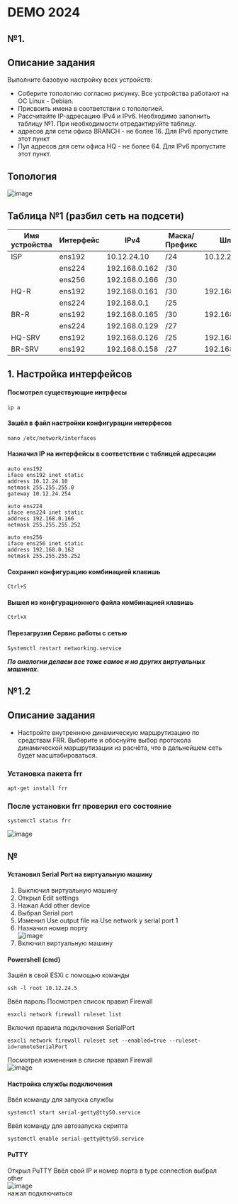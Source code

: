 # DEMO 2024
## №1.
## Описание задания
Выполните базовую настройку всех устройств:

- Соберите топологию согласно рисунку. Все устройства работают на OC Linux - Debian.
- Присвоить имена в соответствии с топологией.
- Рассчитайте IP-адресацию IPv4 и IPv6. Необходимо заполнить таблицу №1. При необходимости отредактируйте таблицу.
- адресов для сети офиса BRANCH - не более 16. Для IPv6 пропустите этот пункт
- Пул адресов для сети офиса HQ - не более 64. Для IPv6 пропустите этот пункт.

## Топология
![image](https://github.com/Swvwvs/DEMO2024/assets/148449545/3443c905-88f6-4522-bd3a-71863d9af5f3)

## Таблица №1 (разбил сеть на подсети)
|Имя устройства  |Интерфейс           |IPv4            |Маска/Префикс   |Шлюз            |
|  ------------- | -------------      | -------------  |  ------------- |  -------------       |
|ISP             |ens192              |10.12.24.10     |/24             |10.12.24.254          |
|                |ens224              |192.168.0.162   |/30             |                      |
|                |ens256              |192.168.0.166   |/30             |                      |
|HQ-R            |ens192              |192.168.0.161   |/30             |192.168.0.162         |
|                |ens224              |192.168.0.1     |/25             |                      |
|BR-R            |ens192              |192.168.0.165   |/30             |192.168.0.166         |
|                |ens224              |192.168.0.129   |/27             |                      |
|HQ-SRV          |ens192              |192.168.0.126   |/25             |192.168.0.1           |
|BR-SRV          |ens192              |192.168.0.158   |/27             |192.168.0.129         |

## 1. Настройка интерфейсов
#### Посмотрел существующие интрфесы
```
ip a
```
#### Зашёл в файл настройки конфигурации интерфесов
```
nano /etc/network/interfaces
```
#### Назначил IP на интерфейсы в соответствии с таблицей адресации
```
auto ens192
iface ens192 inet static
address 10.12.24.10
netmask 255.255.255.0
gateway 10.12.24.254

auto ens224
iface ens224 inet static
address 192.168.0.166
netmask 255.255.255.252

auto ens256 
iface ens256 inet static
address 192.168.0.162
netmask 255.255.255.252
```
#### Сохранил конфигурацию комбинацией клавишь
```
Ctrl+S
```
#### Вышел из конфгурационного файла комбинацией клавишь
```
Ctrl+X
```
#### Перезагрузил Сервис работы с сетью
```
Systemctl restart networking.service
```
***По аналогии делаем все тоже самое и на других виртуальных машинах.***

## №1.2
## Описание задания
- Настройте внутреннюю динамическую маршрутизацию по средствам FRR. Выберите и обоснуйте выбор протокола динамической маршрутизации из расчёта, что в дальнейшем сеть будет масштабироваться.
### Установка пакета frr
```
apt-get install frr
```
### После установки frr проверил его состояние
```
systemctl status frr
```
![image](https://github.com/Swvwvs/DEMO2024/assets/148449545/30a2d62a-4480-4427-bc38-e8edbcbe8db7)
## №
#### Установил Serial Port на виртуальную машину
1. Выключил виртуальную машину
2. Открыл Edit settings
3. Нажал Add other device
4. Выбрал Serial port
5. Изменил Use output file на Use network у serial port 1
6. Назначил номер порту  
![image](https://github.com/Swvwvs/DEMO2024/assets/148449545/9644ca07-8e54-4034-856a-33fb80c93182)
7. Включил виртуальную машину
#### Powershell (cmd)
Зашёл в свой ESXi с помощью команды 
```
ssh -l root 10.12.24.5
```
Ввёл пароль
Посмотрел список правил Firewall
```
esxcli network firewall ruleset list
```
Включил правила подключения SerialPort
```
esxcli network firewall ruleset set --enabled=true --ruleset-id=remoteSerialPort
```
Посмотрел изменения в списке правил Firewall  
![image](https://github.com/Swvwvs/DEMO2024/assets/148449545/b52ae0fa-3f34-499e-a007-a165b79c96ef)
#### Настройка службы подключения
Ввёл команду для запуска службы
```
systemctl start serial-getty@ttyS0.service
```
Ввёл команду для автозапуска скрипта
```
systemctl enable serial-getty@ttyS0.service
```
#### PuTTY
Открыл PuTTY
Ввёл свой IP и номер порта 
в type connection выбрал other  
![image](https://github.com/Swvwvs/DEMO2024/assets/148449545/41c56534-0b65-44f3-b453-fda6cc08cee7)  
нажал подключиться
